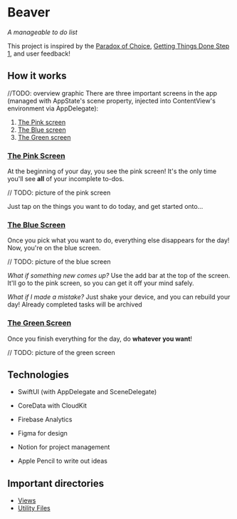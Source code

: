 # Beaver
*A manageable to do list*

This project is inspired by the [Paradox of Choice](https://en.wikipedia.org/wiki/The_Paradox_of_Choice "Wikipedia"), [Getting Things Done Step 1](https://gettingthingsdone.com/insights/step-1-capture/), and user feedback!

## How it works

//TODO: overview graphic
There are three important screens in the app (managed with AppState's scene property, injected into ContentView's environment via AppDelegate):
1. [The Pink screen](#the-pink-screen)
2. [The Blue screen](#the-blue-screen)
3. [The Green screen](#the-green-screen)

### [The Pink Screen](Beaver/Views/StoreView.swift)
At the beginning of your day, you see the pink screen! It's the only time you'll see **all** of your incomplete to-dos.

// TODO: picture of the pink screen

Just tap on the things you want to do today, and get started onto...

### [The Blue Screen](Beaver/Views/DayView.swift)
Once you pick what you want to do, everything else disappears for the day! Now, you're on the blue screen.

// TODO: picture of the blue screen

*What if something new comes up?*
Use the add bar at the top of the screen. It'll go to the pink screen, so you can get it off your mind safely.

*What if I made a mistake?*
Just shake your device, and you can rebuild your day! Already completed tasks will be archived

### [The Green Screen](Beaver/Views/DoneView.swift)
Once you finish everything for the day, do **whatever you want**!

// TODO: picture of the green screen

## Technologies
- SwiftUI (with AppDelegate and SceneDelegate)
- CoreData with CloudKit
- Firebase Analytics

- Figma for design
- Notion for project management
- Apple Pencil to write out ideas

## Important directories
- [Views](Beaver/Views)
- [Utility Files](Beaver/Utility) 

